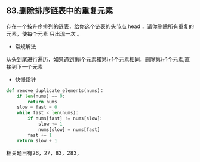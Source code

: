 ## 83.删除排序链表中的重复元素
存在一个按升序排列的链表，给你这个链表的头节点 head ，请你删除所有重复的元素，使每个元素 只出现一次 。

- 常规解法
  
从头到尾进行遍历，如果遇到第i个元素和第i+1个元素相同，删除第i+1个元素,直接到下一个元素
- 快慢指针
```python 
def remove_duplicate_elements(nums)：
    if len(nums) == 0:
        return nums
    slow = fast = 0
    while fast < len(nums):
        if nums[fast] != nums[slow]:
            slow += 1
            nums[slow] = nums[fast]
        fast += 1
    return slow + 1
```
相关题目有26，27，83，283，